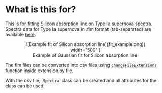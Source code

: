 # What is this for?

This is for fitting Silicon absorption line on Type Ia supernova spectra. 
Spectra data for Type Ia supernova in .flm format (tab-separated) are available [here](https://lweb.cfa.harvard.edu/supernova/SNarchive.html).

<figure markdown style="text-align:center;">
  ![Example fit of Silicon absorption line](fit_example.png){ width="500" }
  <figcaption>Example of Gaussian fit for Silicon absorption line.</figcaption>
</figure>

The flm files can be converted into csv files using 
[```changeFileExtensions```](functions/changeFileExtensions.md)
function inside extension.py file.
<br>

With the csv file, <code style="background-color: #f2f2f2; padding: 2px 4px; border-radius: 4px;">Spectra</code> class can be created and all attributes for the class can be used. 